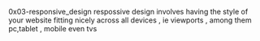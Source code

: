 0x03-responsive_design
 respossive design involves having the style of your website fitting nicely across all devices , ie viewports , among them pc,tablet , mobile even tvs
